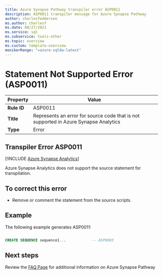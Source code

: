 ```yaml
---
title: Azure Synapse Pathway transpiler error ASP0011
description: ASP0011 transpiler message for Azure Synapse Pathway
author: charlesfeddersen
ms.author: charlesf
ms.date: 08/27/2021
ms.service: sql
ms.subservice: tools-other
ms.topic: overview
ms.custom: template-overview
monikerRange: "=azure-sqldw-latest"
---
```


# Statement Not Supported Error (ASP0011)

|Property|Value|
|-|-|
| **Rule ID** | ASP0011 |
| **Title** | Represents an error for source code that is not supported in Azure Synapse Analytics |
| **Type** | Error |

## Transpiler Error ASP0011
[!INCLUDE [Azure Synapse Analytics](../../../includes/applies-to-version/asa.md)]

Azure Synapse Analytics does not support the source statement for transpilation.

## To correct this error

* Remove or comment the statement from the source scripts.

## Example

The following example generates ASP0011:

```sql

CREATE SEQUENCE sequence1...            -- ASP0003

```

## Next steps

Review the [FAQ Page](../pathway-faq.yml) for additional information on Azure Synapse Pathway
